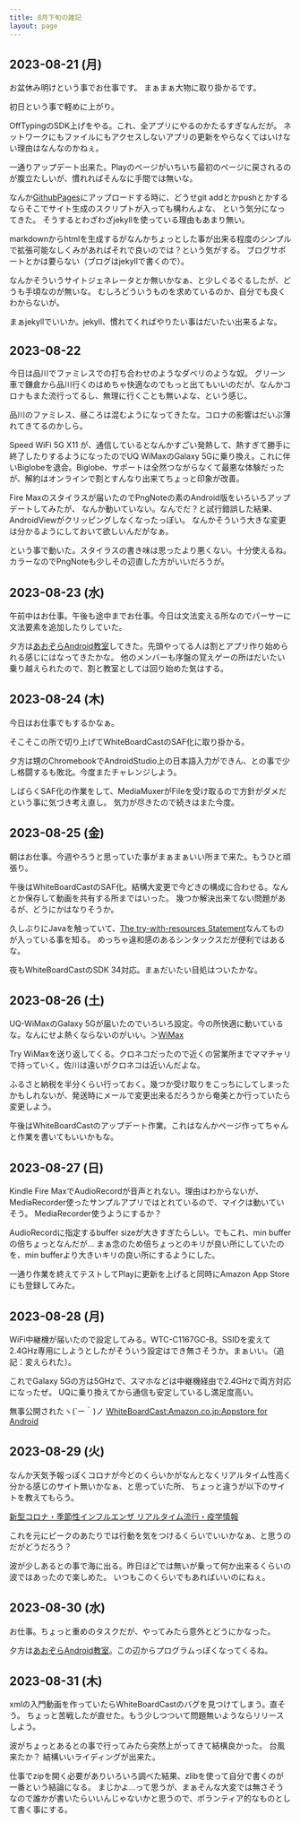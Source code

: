 ```yaml
---
title: 8月下旬の雑記
layout: page
---
```


## 2023-08-21 (月)

お盆休み明けという事でお仕事です。
まぁまぁ大物に取り掛かるです。

初日という事で軽めに上がり。

OffTypingのSDK上げをやる。これ、全アプリにやるのかたるすぎなんだが。
ネットワークにもファイルにもアクセスしないアプリの更新をやらなくてはいけない理由はなんなのかねぇ。

一通りアップデート出来た。Playのページがいちいち最初のページに戻されるのが腹立たしいが、慣れればそんなに手間では無いな。

なんか[GithubPages](https://karino2.github.io/RandomThoughts/GithubPages)にアップロードする時に、どうせgit addとかpushとかするならそこでサイト生成のスクリプトが入っても構わんよな、
という気分になってきた。
そうするとわざわざjekyllを使っている理由もあまり無い。

markdownからhtmlを生成するがなんかちょっとした事が出来る程度のシンプルで拡張可能なしくみがあればそれで良いのでは？という気がする。
ブログサポートとかは要らない（ブログはjekyllで書くので）。

なんかそういうサイトジェネレータとか無いかなぁ、と少しぐるぐるしたが、どうも手頃なのが無いな。
むしろどういうものを求めているのか、自分でも良くわからないが。

まぁjekyllでいいか。jekyll、慣れてくればやりたい事はだいたい出来るよな。

## 2023-08-22

今日は品川でファミレスでの打ち合わせのようなダベリのような奴。
グリーン車で鎌倉から品川行くのはめちゃ快適なのでもっと出てもいいのだが、なんかコロナもまた流行ってるし、無理に行くことも無いよな、という感じ。

品川のファミレス、昼ころは混むようになってきたな。コロナの影響はだいぶ薄れてきてるのかしら。

Speed WiFi 5G X11 が、通信しているとなんかすごい発熱して、熱すぎて勝手に終了したりするようになったのでUQ WiMaxのGalaxy 5Gに乗り換え。これに伴いBiglobeを退会。Biglobe、サポートは全然つながらなくて最悪な体験だったが、解約はオンラインで割とすんなり出来てちょっと印象が改善。

Fire Maxのスタイラスが届いたのでPngNoteの素のAndroid版をいろいろアップデートしてみたが、
なんか動いていない。なんでだ？と試行錯誤した結果、AndroidViewがクリッピングしなくなったっぽい。
なんかそういう大きな変更は分かるようにしておいて欲しいんだがなぁ。

という事で動いた。スタイラスの書き味は思ったより悪くない。十分使えるね。カラーなのでPngNoteも少しその辺直した方がいいだろうが。

## 2023-08-23 (水)

午前中はお仕事。午後も途中までお仕事。今日は文法変える所なのでパーサーに文法要素を追加したりしていた。

夕方は[あおぞらAndroid教室](https://karino2.github.io/RandomThoughts/あおぞらAndroid教室)してきた。先頭やってる人は割とアプリ作り始められる感じにはなってきたかな。
他のメンバーも序盤の覚えゲーの所はだいたい乗り越えられたので、割と教室としては回り始めた気はする。

## 2023-08-24 (木)

今日はお仕事でもするかなぁ。

そこそこの所で切り上げてWhiteBoardCastのSAF化に取り掛かる。

夕方は甥のChromebookでAndroidStudio上の日本語入力ができん、との事で少し格闘するも敗北。今度またチャレンジしよう。

しばらくSAF化の作業をして、MediaMuxerがFileを受け取るので方針がダメだという事に気づき考え直し。
気力が尽きたので続きはまた今度。

## 2023-08-25 (金)

朝はお仕事。今週やろうと思っていた事がまぁまぁいい所まで来た。もうひと頑張り。

午後はWhiteBoardCastのSAF化。結構大変更で今どきの構成に合わせる。なんとか保存して動画を共有する所まではいった。
幾つか解決出来てない問題があるが、どうにかはなりそうか。

久しぶりにJavaを触っていて、[The try-with-resources Statement](https://docs.oracle.com/javase/tutorial/essential/exceptions/tryResourceClose.html)なんてものが入っている事を知る。
めっちゃ違和感のあるシンタックスだが便利ではあるな。

夜もWhiteBoardCastのSDK 34対応。まぁだいたい目処はついたかな。

## 2023-08-26 (土)

UQ-WiMaxのGalaxy 5Gが届いたのでいろいろ設定。今の所快適に動いているな。なんにせよ熱くならないのがいい。＞[WiMax](https://karino2.github.io/RandomThoughts/WiMax)

Try WiMaxを送り返してくる。クロネコだったので近くの営業所までママチャリで持っていく。佐川は遠いがクロネコは近いんだよな。

ふるさと納税を半分くらい行っておく。幾つか受け取りをこっちにしてしまったかもしれないが、発送時にメールで変更出来るだろうから奄美とか行っていたら変更しよう。

午後はWhiteBoardCastのアップデート作業。これはなんかページ作ってちゃんと作業を書いてもいいかもな。

## 2023-08-27 (日)

Kindle Fire MaxでAudioRecordが音声とれない。理由はわからないが、MediaRecorder使ったサンプルアプリではとれているので、マイクは動いていそう。
MediaRecorder使うようにするか？

AudioRecordに指定するbuffer sizeが大きすぎたらしい。でもこれ、min bufferの倍ちょっとなんだが…
まぁ念のため倍ちょっとのキリが良い所にしていたのを、min bufferより大きいキリの良い所にするようにした。

一通り作業を終えてテストしてPlayに更新を上げると同時にAmazon App Storeにも登録してみた。

## 2023-08-28 (月)

WiFi中継機が届いたので設定してみる。WTC-C1167GC-B。SSIDを変えて2.4GHz専用にしようとしたがそういう設定はでき無さそうか。まぁいい。（追記：変えられた）。

これでGalaxy 5Gの方は5GHzで、スマホなどは中継機経由で2.4GHzで両方対応になったぜ。
UQに乗り換えてから通信も安定しているし満足度高い。

無事公開されたヽ(´ー｀)ノ [WhiteBoardCast:Amazon.co.jp:Appstore for Android](https://www.amazon.co.jp/dp/B0CGPW4SKR/)

## 2023-08-29 (火)

なんか天気予報っぽくコロナが今どのくらいかがなんとなくリアルタイム性高く分かる感じのサイト無いかなぁ、と思っていた所、
ちょっと違うが以下のサイトを教えてもらう。

[新型コロナ・季節性インフルエンザ リアルタイム流行・疫学情報](https://moderna-epi-report.jp/?fbclid=IwAR0mnE3-5Rstxm7Ol4VDUJThRSaQP0C03YRF3bps0ANh4ln9dXX79008u20)

これを元にピークのあたりでは行動を気をつけるくらいでいいかなぁ、と思うのだがどうだろう？

波が少しあるとの事で海に出る。昨日ほどでは無いが乗って何か出来るくらいの波ではあったので楽しめた。
いつもこのくらいでもあればいいのにねぇ。

## 2023-08-30 (水)

お仕事。ちょっと重めのタスクだが、やってみたら意外とどうにかなった。

夕方は[あおぞらAndroid教室](https://karino2.github.io/RandomThoughts/あおぞらAndroid教室)。この辺からプログラムっぽくなってくるね。

## 2023-08-31 (木)

xmlの入門動画を作っていたらWhiteBoardCastのバグを見つけてしまう。直そう。
ちょっと苦戦したが直せた。もう少しつついて問題無いようならリリースしよう。

波がちょっとあるとの事で行ってみたら突然上がってきて結構良かった。
台風来たか？
結構いいライディングが出来た。

仕事でzipを開く必要がありいろいろ調べた結果、zlibを使って自分で書くのが一番という結論になる。
まじかよ…って思うが、まぁそんな大変では無さそうなので誰かが書いたらいいんじゃないかと思うので、ボランティア的なものとして書く事にする。